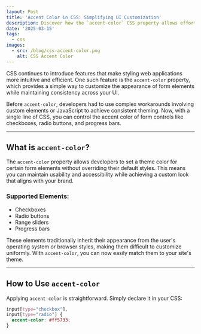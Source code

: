 ```yaml
---
layout: Post
title: 'Accent Color in CSS: Simplifying UI Customization'
description: Discover how the `accent-color` CSS property allows effortless customization of form elements, aligning them with your design system while maintaining accessibility and user experience.
date: '2025-03-15'
tags:
  - css
images:
  - src: /blog/css-accent-color.png
    alt: CSS Accent Color
---
```


CSS continues to introduce features that make styling web applications more intuitive and efficient. One such feature is the `accent-color` property, which provides a simple way to customize the appearance of form elements while maintaining consistency across your UI. 

Before `accent-color`, developers had to use complex workarounds involving custom elements or JavaScript to achieve consistent theming. Now, with a single line of CSS, you can control the accent color of form controls like checkboxes, radio buttons, and progress bars.

---

## What is `accent-color`?

The `accent-color` property allows developers to set a theme color for certain form elements without overriding their default styles. This means you can maintain usability and accessibility while achieving a custom look that aligns with your brand.

### Supported Elements:
- Checkboxes
- Radio buttons
- Range sliders
- Progress bars

These elements traditionally inherit their appearance from the user's operating system or browser styles, making them difficult to customize uniformly. With `accent-color`, you can now easily match them to your site's theme.

---

## How to Use `accent-color`

Applying `accent-color` is straightforward. Simply declare it in your CSS:

```css
input[type="checkbox"],
input[type="radio"] {
  accent-color: #ff5733;
}